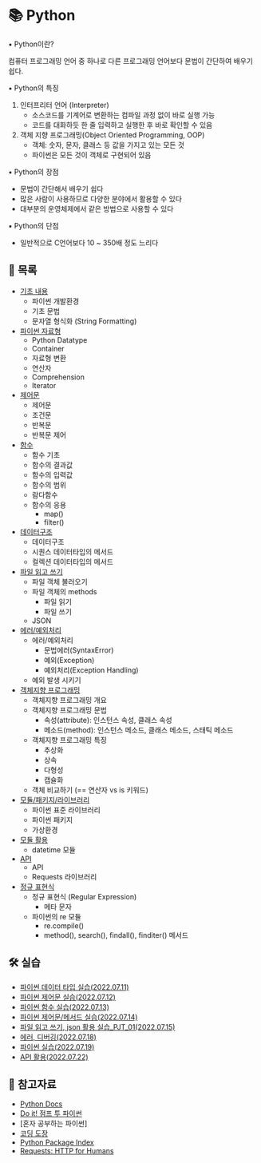 # 📚 Python

▪ Python이란?

컴퓨터 프로그래밍 언어 중 하나로 다른 프로그래밍 언어보다 문법이 간단하여 배우기 쉽다.

▪ Python의 특징

1. 인터프리터 언어 (Interpreter)
   - 소스코드를 기계어로 변환하는 컴파일 과정 없이 바로 실행 가능
   - 코드를 대화하듯 한 줄 입력하고 실행한 후 바로 확인할 수 있음
2. 객체 지향 프로그래밍(Object Oriented Programming, OOP)
   - 객체: 숫자, 문자, 클래스 등 값을 가지고 있는 모든 것
   - 파이썬은 모든 것이 객체로 구현되어 있음

▪ Python의 장점
- 문법이 간단해서 배우기 쉽다
- 많은 사람이 사용하므로 다양한 분야에서 활용할 수 있다
- 대부분의 운영체제에서 같은 방법으로 사용할 수 있다

▪ Python의 단점
- 일반적으로 C언어보다 10 ~ 350배 정도 느리다



## 📃 목록

- [기초 내용](https://github.com/hyejinny97/TIL/blob/master/Python/base.md)
  - 파이썬 개발환경
  - 기초 문법
  - 문자열 형식화 (String Formatting)
- [파이썬 자료형](https://github.com/hyejinny97/TIL/blob/master/Python/datatype.md)
  - Python Datatype
  - Container
  - 자료형 변환
  - 연산자
  - Comprehension
  - Iterator 
- [제어문](https://github.com/hyejinny97/TIL/blob/master/Python/control_statement.md)
  - 제어문
  - 조건문
  - 반복문
  - 반복문 제어
- [함수](https://github.com/hyejinny97/TIL/blob/master/Python/function.md)
  - 함수 기초
  - 함수의 결과값
  - 함수의 입력값
  - 함수의 범위
  - 람다함수
  - 함수의 응용
    - map()
    - filter()
- [데이터구조](https://github.com/hyejinny97/TIL/blob/master/Python/data_structure.md)
  - 데이터구조
  - 시퀀스 데이터타입의 메서드
  - 컬렉션 데이터타입의 메서드
- [파일 읽고 쓰기](https://github.com/hyejinny97/TIL/blob/master/Python/file_object.md)
  - 파일 객체 불러오기
  - 파일 객체의 methods
    - 파일 읽기
    - 파일 쓰기
  - JSON
- [에러/예외처리](https://github.com/hyejinny97/TIL/blob/master/Python/error_debug.md)
  - 에러/예외처리
    - 문법에러(SyntaxError)
    - 예외(Exception)
    - 예외처리(Exception Handling)
  - 예외 발생 시키기
- [객체지향 프로그래밍](https://github.com/hyejinny97/TIL/blob/master/Python/OOP.md)
  - 객체지향 프로그래밍 개요
  - 객체지향 프로그래밍 문법
    - 속성(attribute): 인스턴스 속성, 클래스 속성
    - 메소드(method): 인스턴스 메소드, 클래스 메소드, 스태틱 메소드
  - 객체지향 프로그래밍 특징
    - 추상화
    - 상속
    - 다형성
    - 캡슐화
  - 객체 비교하기 (== 연산자 vs is 키워드)
- [모듈/패키지/라이브러리](https://github.com/hyejinny97/TIL/blob/master/Python/module.md)
  - 파이썬 표준 라이브러리
  - 파이썬 패키지
  - 가상환경
- [모듈 활용](https://github.com/hyejinny97/TIL/blob/master/Python/module_type.md)
  - datetime 모듈
- [API](https://github.com/hyejinny97/TIL/blob/master/Python/API.md)
  - API
  - Requests 라이브러리
- [정규 표현식](https://github.com/hyejinny97/TIL/blob/master/Python/regular_expression.md)
  - 정규 표현식 (Regular Expression)
    - 메타 문자
  - 파이썬의 re 모듈
    - re.compile()
    - method(), search(), findall(), finditer() 메서드



## 🛠 실습
- [파이썬 데이터 타입 실습(2022.07.11)](https://github.com/hyejinny97/TIL/tree/master/Python/practice/practice_01.py)
- [파이썬 제어문 실습(2022.07.12)](https://github.com/hyejinny97/TIL/tree/master/Python/practice/practice_02.py)
- [파이썬 함수 실습(2022.07.13)](https://github.com/hyejinny97/TIL/tree/master/Python/practice/practice_03.py)
- [파이썬 제어문/메서드 실습(2022.07.14)](https://github.com/hyejinny97/TIL/tree/master/Python/practice/practice_04.py)
- [파일 읽고 쓰기, json 활용 실습_PJT_01(2022.07.15)](https://github.com/hyejinny97/01-PJT-01)
- [에러, 디버깅(2022.07.18)](https://github.com/hyejinny97/TIL/tree/master/Python/practice/practice_05.py)
- [파이썬 실습(2022.07.19)](https://github.com/hyejinny97/TIL/tree/master/Python/practice/practice_06.py)
- [API 활용(2022.07.22)](https://github.com/hyejinny97/01-PJT-02)



## 🔎 참고자료
- [Python Docs](https://docs.python.org/ko/3/)
- [Do it! 점프 투 파이썬](https://wikidocs.net/book/5445)
- [혼자 공부하는 파이썬]
- [코딩 도장](https://dojang.io/)
- [Python Package Index](https://pypi.org/)
- [Requests: HTTP for Humans](https://requests.readthedocs.io/en/latest/)